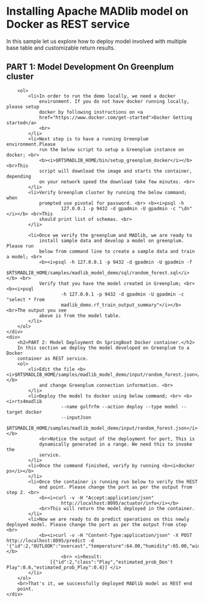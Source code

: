 <html>
<head>
<title>Deploy Random Forest Model</title>
</head>
<body>
	<h1>Installing Apache MADlib model on Docker as REST service</h1>
	In this sample let us explore how to deploy model involved with
	multiple base table and customizable return results.
	<div>
		<h2>PART 1: Model Development On Greenplum cluster</h2>

		<ol>
			<li>In order to run the demo locally, we need a docker
				environment. If you do not have docker running locally, please setup
				docker by following instructions on <a
				href="https://www.docker.com/get-started">Docker Getting started</a>
				<br>
			</li>
			<li>Next step is to have a running Greenplum environment.Please
				run the below script to setup a Greenplum instance on docker; <br>
				<b><i>$RTSMADLIB_HOME/bin/setup_greenplum_docker</i></b> <br>This
				script will download the image and starts the container, depending
				on your network speed the download take few minutes. <br>
			</li>
			<li>Verify Greenplum cluster by running the below command; when
				prompted use pivotal for password. <br> <b><i>psql -h
						127.0.0.1 -p 9432 -d gpadmin -U gpadmin -c "\dn"</i></b> <br>This
				should print list of schemas. <br>
			</li>

			<li>Once we verify the greenplum and MADlib, we are ready to
				install sample data and develop a model on greenplum. Please run
				below from command line to create a sample data and train a model; <br>
				<b><i>psql -h 127.0.0.1 -p 9432 -d gpadmin -U gpadmin -f
						$RTSMADLIB_HOME/samples/madlib_model_demo/sql/random_forest.sql</i></b> <br>
				Verify that you have the model created in Greenplum; <br> <b><i>psql
						-h 127.0.0.1 -p 9432 -d gpadmin -U gpadmin -c "select * from
						madlib_demo.rf_train_output_summary"</i></b> <br>The output you see
				above is from the model table.
			</li>
		</ol>
	</div>
	<div>
		<h2>PART 2: Model Deployment On SpringBoot Docker container.</h2>
		In this section we deploy the model developed on Greenplum to a Docker
		container as REST service.
		<ol>
			<li>Edit the file <b><i>$RTSMADLIB_HOME/samples/madlib_model_demo/input/random_forest.json</i></b>
				and change Greenplum connection information. <br>
			</li>
			<li>Deploy the model to docker using below command; <br> <b><i>rts4madlib
						--name golfrfm --action deploy --type model --target docker
						--inputJson
						$RTSMADLIB_HOME/samples/madlib_model_demo/input/random_forest.json</i></b>
				<br>Notice the output of the deployment for port, This is
				dynamically generated in a range. We need this to invoke the
				service.
			</li>
			<li>Once the command finished, verify by running <b><i>docker ps</i></b> 
			</li>
			<li>Once the container is running run below to verify the REST
				end point. Please change the port as per the output from step 2. <br>
				<b><i>curl -v -H "Accept:application/json"
						http://localhost:8095/actuator/info</i></b> 
				<br>This will return the model deployed in the container. 
			</li>
			<li>Now we are ready to do predict operations on this newly deployed model. Please change the port as per the output from step <br>
				<b><i>curl -v -H "Content-Type:application/json" -X POST http://localhost:8095/predict -d '{"id":2,"OUTLOOK":"overcast","temperature":64.00,"humidity":65.00,"windy":true,"class":"Play"}'</i></b> 
						<br> <i>Result: 
					[{"id":2,"class":"Play","estimated_prob_Don't Play":0.6,"estimated_prob_Play":0.4}] </i>
			</li>
		</ol>
		<br>That's it, we successfully deployed MADlib model as REST end
		point.
	</div>
</body>
</html>